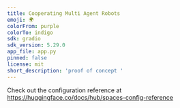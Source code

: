```yaml
---
title: Cooperating Multi Agent Robots
emoji: 🌍
colorFrom: purple
colorTo: indigo
sdk: gradio
sdk_version: 5.29.0
app_file: app.py
pinned: false
license: mit
short_description: 'proof of concept '
---
```


Check out the configuration reference at https://huggingface.co/docs/hub/spaces-config-reference
